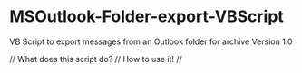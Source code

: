 # MSOutlook-Folder-export-VBScript
 VB Script to export messages from an Outlook  folder for archive
 Version 1.0
 
//
What does this script do?
//
How to use it!
//



